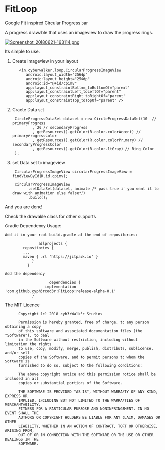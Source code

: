 # FitLoop
Google Fit inspired Circular Progress bar

A progress drawable that uses an imageview to draw the progress rings.

[![Screenshot_20180621-163114.png](https://s22.postimg.cc/6ys003vip/Screenshot_20180621-163114.png)](https://postimg.cc/image/r65fseszx/)

Its simple to use.

1. Create imageview in your layout

          <in.cyberwalker.loop.CircularProgressImageView
             android:layout_width="256dp"
             android:layout_height="256dp"
             android:id="@+id/cpimv"
             app:layout_constraintBottom_toBottomOf="parent"
             app:layout_constraintLeft_toLeftOf="parent"
             app:layout_constraintRight_toRightOf="parent"
             app:layout_constraintTop_toTopOf="parent" />


2. Craete Data set

        CircleProgressDataSet dataset = new CircleProgressDataSet(10  // primaryProgress
                , 20 // secondaryProgress
                , getResources().getColor(R.color.colorAccent) // primaryProgressColor
                , getResources().getColor(R.color.colorPrimary) // secondaryProgressColor
                , getResources().getColor(R.color.ltGray) // Ring Color
        );
        
3. set Data set to imageview

        CircularProgressImageView circularProgressImageView = findViewById(R.id.cpimv);
        
        circularProgressImageView
              .setDataSet(dataset, animate /* pass true if you want it to draw with animation else false*/)
              .build();
              
 And you are done!
 
 Check the drawable class for other supports
 
 Gradle Dependency Usage:
    
   	Add it in your root build.gradle at the end of repositories:
          
                   allprojects {
			repositories {
			...
			maven { url 'https://jitpack.io' }
		        }
	          }
                    
   	Add the dependency
          
                    	dependencies {
		    	      implementation 'com.github.cyph3rcod3r:FitLoop:release-alpha-0.1'
	          	}
 
The MIT Licence

          Copyright (c) 2018 cyb3rWalk3r Studios

          Permission is hereby granted, free of charge, to any person obtaining a copy
          of this software and associated documentation files (the "Software"), to deal
          in the Software without restriction, including without limitation the rights
          to use, copy, modify, merge, publish, distribute, sublicense, and/or sell
          copies of the Software, and to permit persons to whom the Software is
          furnished to do so, subject to the following conditions:

          The above copyright notice and this permission notice shall be included in all
          copies or substantial portions of the Software.

          THE SOFTWARE IS PROVIDED "AS IS", WITHOUT WARRANTY OF ANY KIND, EXPRESS OR
          IMPLIED, INCLUDING BUT NOT LIMITED TO THE WARRANTIES OF MERCHANTABILITY,
          FITNESS FOR A PARTICULAR PURPOSE AND NONINFRINGEMENT. IN NO EVENT SHALL THE
          AUTHORS OR COPYRIGHT HOLDERS BE LIABLE FOR ANY CLAIM, DAMAGES OR OTHER
          LIABILITY, WHETHER IN AN ACTION OF CONTRACT, TORT OR OTHERWISE, ARISING FROM,
          OUT OF OR IN CONNECTION WITH THE SOFTWARE OR THE USE OR OTHER DEALINGS IN THE
          SOFTWARE.

